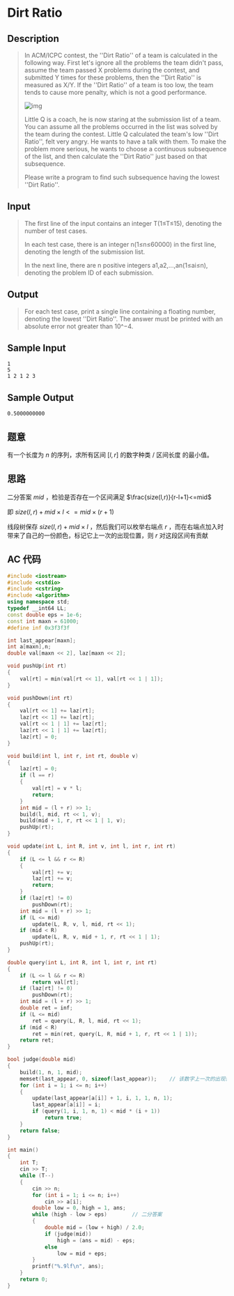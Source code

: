 # Dirt Ratio

## **Description**

> In ACM/ICPC contest, the ''Dirt Ratio'' of a team is calculated in the following way. First let's ignore all the problems the team didn't pass, assume the team passed X problems during the contest, and submitted Y times for these problems, then the ''Dirt Ratio'' is measured as X/Y. If the ''Dirt Ratio'' of a team is too low, the team tends to cause more penalty, which is not a good performance.
>
> ![img](https://www.dreamwings.cn/wp-content/uploads/2017/08/C762-1004-1.png)
>
> Little Q is a coach, he is now staring at the submission list of a team. You can assume all the problems occurred in the list was solved by the team during the contest. Little Q calculated the team's low ''Dirt Ratio'', felt very angry. He wants to have a talk with them. To make the problem more serious, he wants to choose a continuous subsequence of the list, and then calculate the ''Dirt Ratio'' just based on that subsequence.
>
> Please write a program to find such subsequence having the lowest ''Dirt Ratio''.



## **Input**

> The first line of the input contains an integer T(1≤T≤15), denoting the number of test cases.
>
> In each test case, there is an integer n(1≤n≤60000) in the first line, denoting the length of the submission list.
>
> In the next line, there are n positive integers a1,a2,...,an(1≤ai≤n), denoting the problem ID of each submission.



## **Output**

> For each test case, print a single line containing a floating number, denoting the lowest ''Dirt Ratio''. The answer must be printed with an absolute error not greater than 10^−4.



## **Sample Input**

    1
    5
    1 2 1 2 3



## **Sample Output**

    0.5000000000



## **题意**

有一个长度为 $n$ 的序列，求所有区间 $[l,r]$ 的数字种类 / 区间长度 的最小值。



## **思路**

二分答案 $mid$ ，检验是否存在一个区间满足 $\frac{size(l,r)}{r-l+1}<=mid$

即 $size(l,r)+mid×l<=mid×(r+1)$

线段树保存 $size(l,r)+mid×l$ ，然后我们可以枚举右端点 $r$ ，而在右端点加入时带来了自己的一份颜色，标记它上一次的出现位置，则 $r$ 对这段区间有贡献



## **AC 代码**

```cpp
#include <iostream>
#include <cstdio>
#include <cstring>
#include <algorithm>
using namespace std;
typedef __int64 LL;
const double eps = 1e-6;
const int maxn = 61000;
#define inf 0x3f3f3f

int last_appear[maxn];
int a[maxn],n;
double val[maxn << 2], laz[maxn << 2];

void pushUp(int rt)
{
    val[rt] = min(val[rt << 1], val[rt << 1 | 1]);
}

void pushDown(int rt)
{
    val[rt << 1] += laz[rt];
    laz[rt << 1] += laz[rt];
    val[rt << 1 | 1] += laz[rt];
    laz[rt << 1 | 1] += laz[rt];
    laz[rt] = 0;
}

void build(int l, int r, int rt, double v)
{
    laz[rt] = 0;
    if (l == r)
    {
        val[rt] = v * l;
        return;
    }
    int mid = (l + r) >> 1;
    build(l, mid, rt << 1, v);
    build(mid + 1, r, rt << 1 | 1, v);
    pushUp(rt);
}

void update(int L, int R, int v, int l, int r, int rt)
{
    if (L <= l && r <= R)
    {
        val[rt] += v;
        laz[rt] += v;
        return;
    }
    if (laz[rt] != 0)
        pushDown(rt);
    int mid = (l + r) >> 1;
    if (L <= mid)
        update(L, R, v, l, mid, rt << 1);
    if (mid < R)
        update(L, R, v, mid + 1, r, rt << 1 | 1);
    pushUp(rt);
}

double query(int L, int R, int l, int r, int rt)
{
    if (L <= l && r <= R)
        return val[rt];
    if (laz[rt] != 0)
        pushDown(rt);
    int mid = (l + r) >> 1;
    double ret = inf;
    if (L <= mid)
        ret = query(L, R, l, mid, rt << 1);
    if (mid < R)
        ret = min(ret, query(L, R, mid + 1, r, rt << 1 | 1));
    return ret;
}

bool judge(double mid)
{
    build(1, n, 1, mid);
    memset(last_appear, 0, sizeof(last_appear));    // 该数字上一次的出现位置
    for (int i = 1; i <= n; i++)
    {
        update(last_appear[a[i]] + 1, i, 1, 1, n, 1);
        last_appear[a[i]] = i;
        if (query(1, i, 1, n, 1) < mid * (i + 1))
            return true;
    }
    return false;
}

int main()
{
    int T;
    cin >> T;
    while (T--)
    {
        cin >> n;
        for (int i = 1; i <= n; i++)
            cin >> a[i];
        double low = 0, high = 1, ans;
        while (high - low > eps)        // 二分答案
        {
            double mid = (low + high) / 2.0;
            if (judge(mid))
                high = (ans = mid) - eps;
            else
                low = mid + eps;
        }
        printf("%.9lf\n", ans);
    }
    return 0;
}
```

